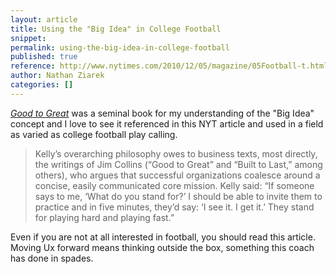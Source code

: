 ```yaml
---
layout: article
title: Using the "Big Idea" in College Football
snippet: 
permalink: using-the-big-idea-in-college-football
published: true
reference: http://www.nytimes.com/2010/12/05/magazine/05Football-t.html?pagewanted=all
author: Nathan Ziarek
categories: []
---
```



*[Good to Great][1]* was a seminal book for my understanding of the "Big Idea" concept and I love to see it referenced in this NYT article and used in a field as varied as college football play calling.

> Kelly’s overarching philosophy owes to business texts, most directly, the writings of Jim Collins (“Good to Great” and “Built to Last,” among others), who argues that successful organizations coalesce around a concise, easily communicated core mission. Kelly said: “If someone says to me, ‘What do you stand for?’ I should be able to invite them to practice and in five minutes, they’d say: ‘I see it. I get it.’ They stand for playing hard and playing fast.”

Even if you are not at all interested in football, you should read this article. Moving Ux forward means thinking outside the box, something this coach has done in spades.

 [1]: http://www.amazon.com/gp/product/0066620996?ie=UTF8&tag=lattothepar07-20&linkCode=as2&camp=1789&creative=390957&creativeASIN=0066620996